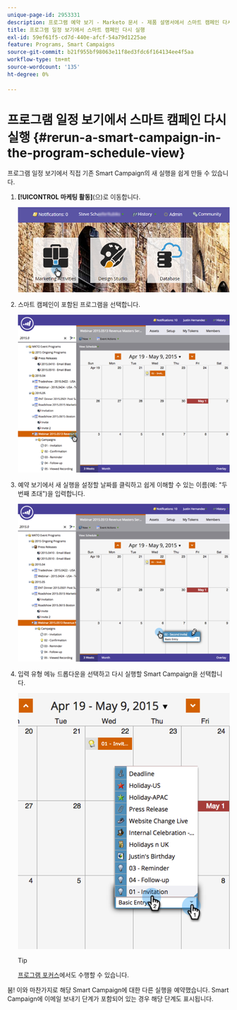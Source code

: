 ```yaml
---
unique-page-id: 2953331
description: 프로그램 예약 보기 - Marketo 문서 - 제품 설명서에서 스마트 캠페인 다시 실행
title: 프로그램 일정 보기에서 스마트 캠페인 다시 실행
exl-id: 59ef61f5-cd7d-440e-afcf-54a79d1225ae
feature: Programs, Smart Campaigns
source-git-commit: b21f955bf98063e11f8ed3fdc6f164134ee4f5aa
workflow-type: tm+mt
source-wordcount: '135'
ht-degree: 0%

---
```


# 프로그램 일정 보기에서 스마트 캠페인 다시 실행 {#rerun-a-smart-campaign-in-the-program-schedule-view}

프로그램 일정 보기에서 직접 기존 Smart Campaign의 새 실행을 쉽게 만들 수 있습니다.

1. **[!UICONTROL 마케팅 활동]**(으)로 이동합니다.

   ![](assets/login-marketing-activities-3.png)

1. 스마트 캠페인이 포함된 프로그램을 선택합니다.

   ![](assets/image2015-4-16-14-3a40-3a11.png)

1. 예약 보기에서 새 실행을 설정할 날짜를 클릭하고 쉽게 이해할 수 있는 이름(예: &quot;두 번째 초대&quot;)을 입력합니다.

   ![](assets/image2015-4-16-14-3a42-3a0.png)

1. 입력 유형 메뉴 드롭다운을 선택하고 다시 실행할 Smart Campaign을 선택합니다.

   ![](assets/image2015-4-16-15-3a26-3a33.png)

   >[!TIP]
   >
   >[프로그램 포커스](/help/marketo/product-docs/core-marketo-concepts/marketing-calendar/understanding-the-calendar/understand-enable-program-focus.md)에서도 수행할 수 있습니다.

붐! 이와 마찬가지로 해당 Smart Campaign에 대한 다른 실행을 예약했습니다. Smart Campaign에 이메일 보내기 단계가 포함되어 있는 경우 해당 단계도 표시됩니다.
